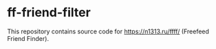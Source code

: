 # ff-friend-filter

This repository contains source code for https://n1313.ru/ffff/ (Freefeed Friend Finder).

